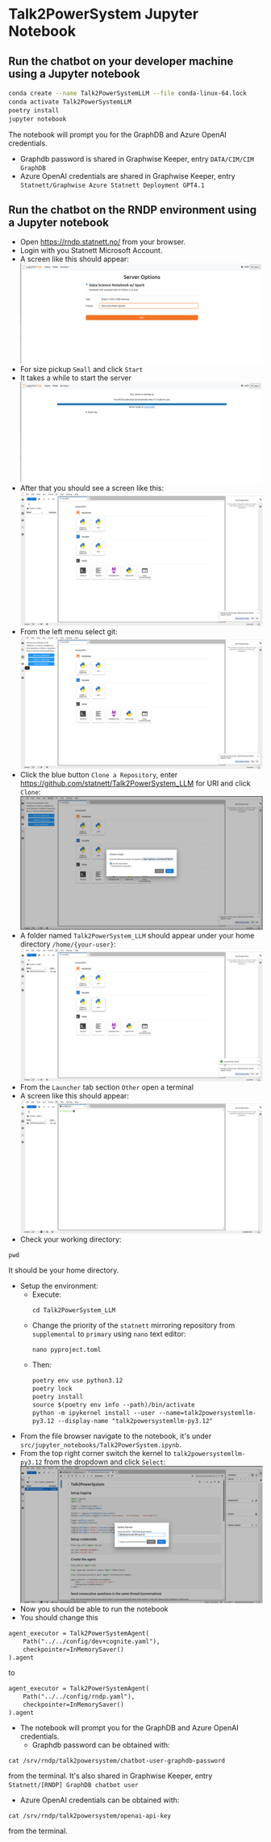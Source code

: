 # Talk2PowerSystem Jupyter Notebook

## Run the chatbot on your developer machine using a Jupyter notebook

```bash
conda create --name Talk2PowerSystemLLM --file conda-linux-64.lock
conda activate Talk2PowerSystemLLM
poetry install
jupyter notebook
```

The notebook will prompt you for the GraphDB and Azure OpenAI credentials.
  - Graphdb password is shared in Graphwise Keeper, entry `DATA/CIM/CIM GraphDB`
  - Azure OpenAI credentials are shared in Graphwise Keeper, entry `Statnett/Graphwise Azure Statnett Deployment GPT4.1`

## Run the chatbot on the RNDP environment using a Jupyter notebook

- Open https://rndp.statnett.no/ from your browser.
- Login with you Statnett Microsoft Account.
- A screen like this should appear:
![server_options_screen.png](images/server_options_screen.png)
- For size pickup `Small` and click `Start`
- It takes a while to start the server
 ![server_starting.png](images/server_starting.png)
- After that you should see a screen like this:
![landing.png](images/landing.png)
- From the left menu select git:
![git.png](images/git.png)
- Click the blue button `Clone a Repository`, enter https://github.com/statnett/Talk2PowerSystem_LLM for URI and click `Clone`:
![clone.png](images/clone.png)
- A folder named `Talk2PowerSystem_LLM` should appear under your home directory `/home/{your-user}`:
![repository.png](images/repository.png)
- From the `Launcher` tab section `Other` open a terminal
- A screen like this should appear:
![terminal.png](images/terminal.png)
- Check your working directory:
```commandline
pwd
```
It should be your home directory.
- Setup the environment:
  - Execute:
    ```commandline
    cd Talk2PowerSystem_LLM
    ```
  - Change the priority of the `statnett` mirroring repository from `supplemental` to `primary` using `nano` text editor:
    ```commandline
    nano pyproject.toml
    ```
  - Then:
    ```commandline
    poetry env use python3.12
    poetry lock
    poetry install
    source $(poetry env info --path)/bin/activate
    python -m ipykernel install --user --name=talk2powersystemllm-py3.12 --display-name "talk2powersystemllm-py3.12"
    ```
- From the file browser navigate to the notebook, it's under `src/jupyter_notebooks/Talk2PowerSystem.ipynb`.
- From the top right corner switch the kernel to `talk2powersystemllm-py3.12` from the dropdown and click `Select`:
![kernel.png](images/kernel.png)
- Now you should be able to run the notebook
- You should change this
```
agent_executor = Talk2PowerSystemAgent(
    Path("../../config/dev+cognite.yaml"),
    checkpointer=InMemorySaver()
).agent
```
to
```
agent_executor = Talk2PowerSystemAgent(
    Path("../../config/rndp.yaml"),
    checkpointer=InMemorySaver()
).agent
```
- The notebook will prompt you for the GraphDB and Azure OpenAI credentials.
  - Graphdb password can be obtained with:
```commandline
cat /srv/rndp/talk2powersystem/chatbot-user-graphdb-password
```
from the terminal. It's also shared in Graphwise Keeper, entry `Statnett/[RNDP] GraphDB chatbot user`
  - Azure OpenAI credentials can be obtained with:
```commandline
cat /srv/rndp/talk2powersystem/openai-api-key
```
from the terminal.
